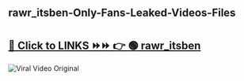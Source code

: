
 ## rawr_itsben-Only-Fans-Leaked-Videos-Files

# <h2><a href="https://mediaupload.pro?rawr_itsben">🔗 Click to LINKS ⏩⏩ 👉 🟢 rawr_itsben </a></h2>

<a href="https://mediaupload.pro?rawr_itsben" rel="nofollow" data-target="animated-image.originalLink"><img src="https://i.ibb.co.com/xMMVF88/686577567.gif" alt="Viral Video Original" style="max-width: 100%; display: inline-block;" data-target="animated-image.originalImage"></a>